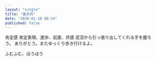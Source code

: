 ```yaml
---
layout: "single"
title: "進歩的"
date: "2018-01-18 00:14"
published: false
---
```


肯定感
肯定表現、進歩、前進、共感
泥沼から引っ張り出してくれる手を握ろう。
ありがとう。またゆっくり歩き行けるよ。

ふむふむ、ほうほう
